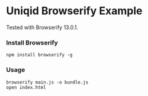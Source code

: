 # Uniqid Browserify Example
Tested with Browserify 13.0.1.

### Install Browserify
```
npm install browserify -g
```

### Usage
```
browserify main.js -o bundle.js
open index.html
```